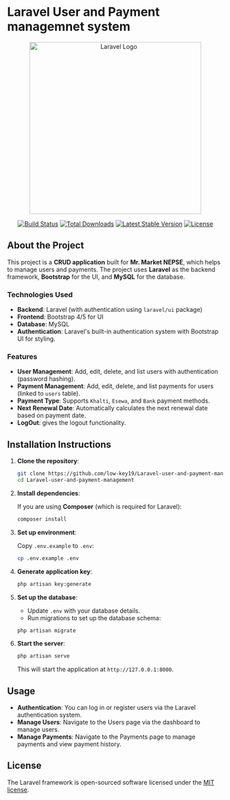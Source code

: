 

# Laravel User and Payment managemnet system

<p align="center"><a href="https://laravel.com" target="_blank"><img src="https://raw.githubusercontent.com/laravel/art/master/logo-lockup/5%20SVG/2%20CMYK/1%20Full%20Color/laravel-logolockup-cmyk-red.svg" width="400" alt="Laravel Logo"></a></p>

<p align="center">
<a href="https://github.com/laravel/framework/actions"><img src="https://github.com/laravel/framework/workflows/tests/badge.svg" alt="Build Status"></a>
<a href="https://packagist.org/packages/laravel/framework"><img src="https://img.shields.io/packagist/dt/laravel/framework" alt="Total Downloads"></a>
<a href="https://packagist.org/packages/laravel/framework"><img src="https://img.shields.io/packagist/v/laravel/framework" alt="Latest Stable Version"></a>
<a href="https://packagist.org/packages/laravel/framework"><img src="https://img.shields.io/packagist/l/laravel/framework" alt="License"></a>
</p>

## About the Project

This project is a **CRUD application** built for **Mr. Market NEPSE**, which helps to manage users and payments. The project uses **Laravel** as the backend framework, **Bootstrap** for the UI, and **MySQL** for the database.

### Technologies Used
- **Backend**: Laravel (with authentication using `laravel/ui` package)
- **Frontend**: Bootstrap 4/5 for UI
- **Database**: MySQL
- **Authentication**: Laravel's built-in authentication system with Bootstrap UI for styling.

### Features
- **User Management**: Add, edit, delete, and list users with authentication (password hashing).
- **Payment Management**: Add, edit, delete, and list payments for users (linked to `users` table).
- **Payment Type**: Supports `Khalti`, `Esewa`, and `Bank` payment methods.
- **Next Renewal Date**: Automatically calculates the next renewal date based on payment date.
- **LogOut**: gives the logout functionality.
  
## Installation Instructions

1. **Clone the repository**:

    ```bash
    git clone https://github.com/low-key19/Laravel-user-and-payment-management.git
    cd Laravel-user-and-payment-management
    ```

2. **Install dependencies**:

    If you are using **Composer** (which is required for Laravel):

    ```bash
    composer install
    ```

3. **Set up environment**:

    Copy `.env.example` to `.env`:

    ```bash
    cp .env.example .env
    ```

4. **Generate application key**:

    ```bash
    php artisan key:generate
    ```

5. **Set up the database**:

    - Update `.env` with your database details.
    - Run migrations to set up the database schema:

    ```bash
    php artisan migrate
    ```

6. **Start the server**:

    ```bash
    php artisan serve
    ```

    This will start the application at `http://127.0.0.1:8000`.

## Usage

- **Authentication**: You can log in or register users via the Laravel authentication system.
- **Manage Users**: Navigate to the Users page via the dashboard to manage users.
- **Manage Payments**: Navigate to the Payments page to manage payments and view payment history.

## License

The Laravel framework is open-sourced software licensed under the [MIT license](https://opensource.org/licenses/MIT).
